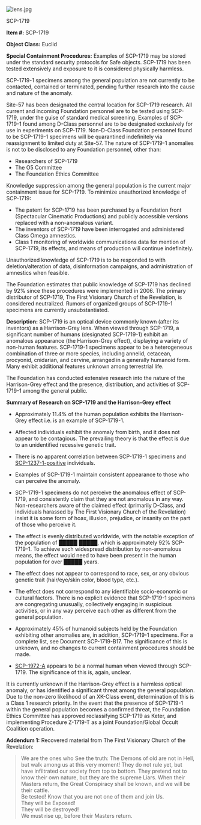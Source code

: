 ![lens.jpg](http://scp-wiki.wdfiles.com/local--files/scp-1719/lens.jpg)

SCP-1719

**Item #:** SCP-1719

**Object Class:** Euclid

**Special Containment Procedures:** Examples of SCP-1719 may be stored under the standard security protocols for Safe objects. SCP-1719 has been tested extensively and exposure to it is considered physically harmless.

SCP-1719-1 specimens among the general population are not currently to be contacted, contained or terminated, pending further research into the cause and nature of the anomaly.

Site-57 has been designated the central location for SCP-1719 research. All current and incoming Foundation personnel are to be tested using SCP-1719, under the guise of standard medical screening. Examples of SCP-1719-1 found among D-Class personnel are to be designated exclusively for use in experiments on SCP-1719. Non-D-Class Foundation personnel found to be SCP-1719-1 specimens will be quarantined indefinitely via reassignment to limited duty at Site-57. The nature of SCP-1719-1 anomalies is not to be disclosed to any Foundation personnel, other than:

*   Researchers of SCP-1719
*   The O5 Committee
*   The Foundation Ethics Committee

Knowledge suppression among the general population is the current major containment issue for SCP-1719. To minimize unauthorized knowledge of SCP-1719:

*   The patent for SCP-1719 has been purchased by a Foundation front (Spectacular Cinematic Productions) and publicly accessible versions replaced with a non-anomalous variant.
*   The inventors of SCP-1719 have been interrogated and administered Class Omega amnestics.
*   Class 1 monitoring of worldwide communications data for mention of SCP-1719, its effects, and means of production will continue indefinitely.

Unauthorized knowledge of SCP-1719 is to be responded to with deletion/alteration of data, disinformation campaigns, and administration of amnestics when feasible.

The Foundation estimates that public knowledge of SCP-1719 has declined by 92% since these procedures were implemented in 2006. The primary distributor of SCP-1719, The First Visionary Church of the Revelation, is considered neutralized. Rumors of organized groups of SCP-1719-1 specimens are currently unsubstantiated.

**Description:** SCP-1719 is an optical device commonly known (after its inventors) as a Harrison-Grey lens. When viewed through SCP-1719, a significant number of humans (designated SCP-1719-1) exhibit an anomalous appearance (the Harrison-Grey effect), displaying a variety of non-human features. SCP-1719-1 specimens appear to be a heterogeneous combination of three or more species, including annelid, cetacean, procyonid, cnidarian, and cervine, arranged in a generally humanoid form. Many exhibit additional features unknown among terrestrial life.

The Foundation has conducted extensive research into the nature of the Harrison-Grey effect and the presence, distribution, and activities of SCP-1719-1 among the general public.

**Summary of Research on SCP-1719 and the Harrison-Grey effect**

*   Approximately 11.4% of the human population exhibits the Harrison-Grey effect i.e. is an example of SCP-1719-1.

*   Affected individuals exhibit the anomaly from birth, and it does not appear to be contagious. The prevailing theory is that the effect is due to an unidentified recessive genetic trait.

*   There is no apparent correlation between SCP-1719-1 specimens and [SCP-1237-1-positive](/scp-1237) individuals.

*   Examples of SCP-1719-1 maintain consistent appearance to those who can perceive the anomaly.

*   SCP-1719-1 specimens do not perceive the anomalous effect of SCP-1719, and consistently claim that they are not anomalous in any way. Non-researchers aware of the claimed effect (primarily D-Class, and individuals harassed by The First Visionary Church of the Revelation) insist it is some form of hoax, illusion, prejudice, or insanity on the part of those who perceive it.

*   The effect is evenly distributed worldwide, with the notable exception of the population of █████ █████, which is approximately 92% SCP-1719-1. To achieve such widespread distribution by non-anomalous means, the effect would need to have been present in the human population for over █████ years.

*   The effect does not appear to correspond to race, sex, or any obvious genetic trait (hair/eye/skin color, blood type, etc.).

*   The effect does not correspond to any identifiable socio-economic or cultural factors. There is no explicit evidence that SCP-1719-1 specimens are congregating unusually, collectively engaging in suspicious activities, or in any way perceive each other as different from the general population.

*   Approximately 45% of humanoid subjects held by the Foundation exhibiting other anomalies are, in addition, SCP-1719-1 specimens. For a complete list, see Document SCP-1719-B17. The significance of this is unknown, and no changes to current containment procedures should be made.

*   [SCP-1972-A](/scp-1972) appears to be a normal human when viewed through SCP-1719. The significance of this is, again, unclear.

It is currently unknown if the Harrison-Grey effect is a harmless optical anomaly, or has identified a significant threat among the general population. Due to the non-zero likelihood of an XK-Class event, determination of this is a Class 1 research priority. In the event that the presence of SCP-1719-1 within the general population becomes a confirmed threat, the Foundation Ethics Committee has approved reclassifying SCP-1719 as Keter, and implementing Procedure Z-1719-T as a joint Foundation/Global Occult Coalition operation.

**Addendum 1:** Recovered material from The First Visionary Church of the Revelation:

> We are the ones who See the truth: The Demons of old are not in Hell, but walk among us at this very moment! They do not rule yet, but have infiltrated our society from top to bottom. They pretend not to know their own nature, but they are the supreme Liars. When their Masters return, the Great Conspiracy shall be known, and we will be their cattle.  
> Be tested! Know that you are not one of them and join Us.  
> They will be Exposed!  
> They will be destroyed!  
> We must rise up, before their Masters return.